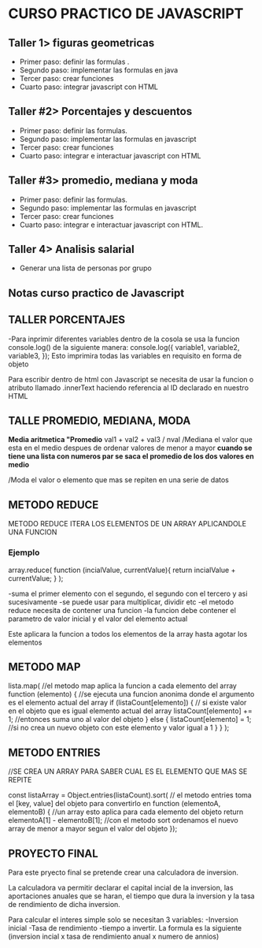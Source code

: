 # CURSO PRACTICO DE JAVASCRIPT

## Taller 1> figuras geometricas

- Primer paso: definir las formulas .
- Segundo paso: implementar las formulas en java
- Tercer paso: crear funciones
- Cuarto paso: integrar javascript con HTML

## Taller #2> Porcentajes y descuentos

- Primer paso: definir las formulas.
- Segundo paso: implementar las formulas en javascript
- Tercer paso: crear funciones
- Cuarto paso: integrar e interactuar javascript con HTML

## Taller #3> promedio, mediana y moda

- Primer paso: definir las formulas.
- Segundo paso: implementar las formulas en javascript
- Tercer paso: crear funciones
- Cuarto paso: integrar e interactuar javascript con HTML.

## Taller 4> Analisis salarial

- Generar una lista de personas por grupo

## Notas curso practico de Javascript

## TALLER PORCENTAJES

-Para inprimir diferentes variables dentro de la cosola se usa la funcion console.log() de la siguiente  manera:
             console.log({
                                variable1,
                                variable2,
                                variable3,
                                });
Esto imprimira todas las variables en requisito en forma de objeto

Para escribir dentro de html con Javascript se necesita de usar la funcion o atributo llamado .innerText
haciendo referencia al ID declarado en nuestro HTML

## TALLE  PROMEDIO, MEDIANA, MODA

**Media aritmetica  "Promedio**
val1 + val2 + val3 / nval
/Mediana el valor que esta en el medio despues de ordenar valores de menor a mayor
**cuando se tiene una lista con numeros par se saca el promedio de los dos valores en medio**

/Moda el valor o elemento que mas se repiten en una serie de datos

## METODO REDUCE

METODO REDUCE ITERA LOS ELEMENTOS DE UN ARRAY APLICANDOLE UNA FUNCION

### Ejemplo

array.reduce(
    function (incialValue, currentValue){
        return incialValue + currentValue;
    }
);

-suma el primer elemento con el segundo, el segundo con el tercero y asi sucesivamente
-se puede usar para multiplicar, dividir etc
-el metodo reduce necesita de contener una funcion
-la funcion debe contener el parametro de valor inicial y el valor del elemento actual

Este aplicara la funcion a todos los elementos de la array hasta agotar los elementos

## METODO MAP

lista.map(                 //el metodo map aplica la funcion a cada elemento del array
    function (elemento) {   //se ejecuta una funcion anonima donde el argumento es el elemento actual del array
        if (listaCount[elemento]) {  // si existe valor en el objeto que es igual elemento actual del array
            listaCount[elemento] += 1; //entonces suma uno al valor del objeto
        } else {
        listaCount[elemento] = 1;  //si no crea un nuevo objeto con este elemento y valor igual a 1
        }
    }
);

## METODO ENTRIES

//SE CREA UN ARRAY PARA SABER CUAL ES EL ELEMENTO QUE MAS SE REPITE

const listaArray = Object.entries(listaCount).sort(   // el metodo entries toma el [key, value] del objeto para convertirlo en
    function (elementoA, elementoB) {       //un array esto aplica para cada elemento del objeto
       return elementoA[1] - elementoB[1];      //con el metodo sort ordenamos el nuevo array de menor a mayor segun el valor del objeto
    });

## PROYECTO FINAL

Para este pryecto final se pretende crear una calculadora de inversion.

La calculadora va permitir declarar el capital incial de la inversion, las aportaciones anuales que se haran, el tiempo que dura
la inversion y la tasa de rendimiento de dicha inversion.

Para calcular el interes simple solo se necesitan 3 variables:
    -Inversion inicial
    -Tasa de rendimiento
    -tiempo a invertir.
La formula es la siguiente (inversion incial x tasa de rendimiento anual x numero de annios)
